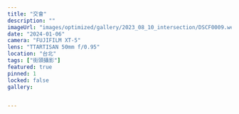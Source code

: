 ```yaml
---
title: "交會"
description: ""
imageUrl: "images/optimized/gallery/2023_08_10_intersection/DSCF0009.webp" 
date: "2024-01-06"
camera: "FUJIFILM XT-5"
lens: "TTARTISAN 50mm f/0.95"
location: "台北"
tags: ["街頭攝影"]
featured: true
pinned: 1
locked: false
gallery:


---
```


